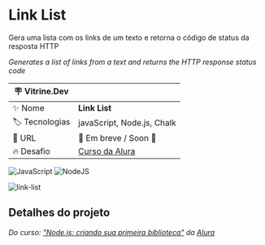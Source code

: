 # Link List

Gera uma lista com os links de um texto e retorna o código de status da resposta HTTP

_Generates a list of links from a text and returns the HTTP response status code_

| :placard: Vitrine.Dev |     |
| -------------  | --- |
| :sparkles: Nome        | **Link List**
| :label: Tecnologias | javaScript, Node.js, Chalk
| :rocket: URL         | 🚧 Em breve / Soon 🚧
| :fire: Desafio     | [Curso da Alura](https://cursos.alura.com.br/course/nodejs-criando-primeira-biblioteca)

![JavaScript](https://img.shields.io/badge/javascript-%23323330.svg?style=for-the-badge&logo=javascript&logoColor=%23F7DF1E)
![NodeJS](https://img.shields.io/badge/node.js-6DA55F?style=for-the-badge&logo=node.js&logoColor=white)

![link-list](https://github.com/LeonardoTorresRodrigues/link-list/assets/91892938/acb3a159-c905-475c-8307-6313ea03f4b2#vitrinedev)

## Detalhes do projeto

_Do curso: ["Node.js: criando sua primeira biblioteca"](https://cursos.alura.com.br/course/nodejs-criando-primeira-biblioteca) da [Alura](https://www.alura.com.br/)_
